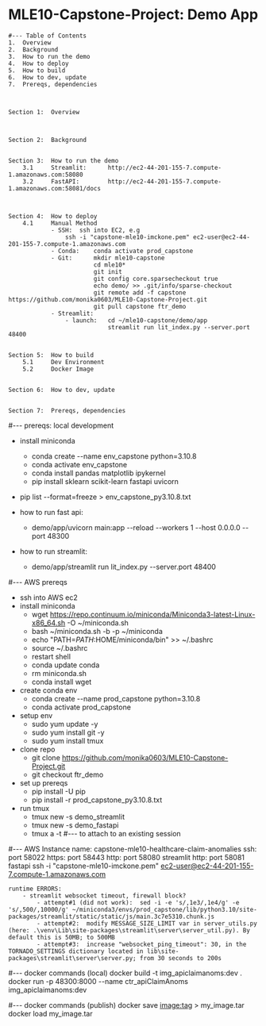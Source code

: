 # MLE10-Capstone-Project:  Demo App

    #--- Table of Contents
    1.  Overview
    2.  Background
    3.  How to run the demo
    4.  How to deploy
    5.  How to build
    6.  How to dev, update
    7.  Prereqs, dependencies



    Section 1:  Overview



    Section 2:  Background


    Section 3:  How to run the demo
        3.1     Streamlit:      http://ec2-44-201-155-7.compute-1.amazonaws.com:58080
        3.2     FastAPI:        http://ec2-44-201-155-7.compute-1.amazonaws.com:58081/docs



    Section 4:  How to deploy
        4.1     Manual Method
                - SSH:  ssh into EC2, e.g   
                    ssh -i "capstone-mle10-imckone.pem" ec2-user@ec2-44-201-155-7.compute-1.amazonaws.com
                - Conda:    conda activate prod_capstone
                - Git:      mkdir mle10-capstone
                            cd mle10*
                            git init
                            git config core.sparsecheckout true
                            echo demo/ >> .git/info/sparse-checkout
                            git remote add -f capstone https://github.com/monika0603/MLE10-Capstone-Project.git
                            git pull capstone ftr_demo
                - Streamlit:
                    - launch:   cd ~/mle10-capstone/demo/app
                                streamlit run lit_index.py --server.port 48400


    Section 5:  How to build
        5.1     Dev Environment
        5.2     Docker Image


    Section 6:  How to dev, update

    
    Section 7:  Prereqs, dependencies


#--- prereqs:  local development
- install miniconda
    - conda create --name env_capstone python=3.10.8
    - conda activate env_capstone
    - conda install pandas matplotlib ipykernel 
    - pip install sklearn scikit-learn fastapi uvicorn
- pip list --format=freeze > env_capstone_py3.10.8.txt

- how to run fast api:
    - demo/app/uvicorn main:app --reload --workers 1 --host 0.0.0.0 --port 48300

- how to run streamlit:
    - demo/app/streamlit run lit_index.py --server.port 48400

#--- AWS prereqs
- ssh into AWS ec2
- install miniconda
    - wget https://repo.continuum.io/miniconda/Miniconda3-latest-Linux-x86_64.sh -O ~/miniconda.sh
    - bash ~/miniconda.sh -b -p ~/miniconda
    - echo "PATH=$PATH:$HOME/miniconda/bin" >> ~/.bashrc
    - source ~/.bashrc
    - restart shell
    - conda update conda
    - rm miniconda.sh
    - conda install wget
- create conda env
    - conda create --name prod_capstone python=3.10.8
    - conda activate prod_capstone
- setup env
    - sudo yum update -y
    - sudo yum install git -y    
    - sudo yum install tmux
- clone repo
    - git clone https://github.com/monika0603/MLE10-Capstone-Project.git
    - git checkout ftr_demo
- set up prereqs
    - pip install -U pip
    - pip install -r prod_capstone_py3.10.8.txt
- run tmux  
    - tmux new -s demo_streamlit
    - tmux new -s demo_fastapi
    - tmux a -t <session>              #--- to attach to an existing session



#--- AWS Instance
name:   capstone-mle10-healthcare-claim-anomalies
ssh:    port 58022
https:  port 58443
http:   port 58080 streamlit
http:   port 58081 fastapi
ssh -i "capstone-mle10-imckone.pem" ec2-user@ec2-44-201-155-7.compute-1.amazonaws.com

    runtime ERRORS:
        - streamlit websocket timeout, firewall block?
            - attempt#1 (did not work):  sed -i -e 's/,1e3/,1e4/g' -e 's/,500/,10000/g' ~/miniconda3/envs/prod_capstone/lib/python3.10/site-packages/streamlit/static/static/js/main.3c7e5310.chunk.js
            - attempt#2:  modify MESSAGE_SIZE_LIMIT var in server_utils.py (here: .\venv\Lib\site-packages\streamlit\server\server_util.py). By default this is 50MB; to 500MB
            - attempt#3:  increase "websocket_ping_timeout": 30, in the TORNADO_SETTINGS dictionary located in lib\site-packages\streamlit\server\server.py; from 30 seconds to 200s


#--- docker commands (local)
docker build -t img_apiclaimanoms:dev .
docker run -p 48300:8000 --name ctr_apiClaimAnoms img_apiclaimanoms:dev


#--- docker commands (publish)
docker save <image:tag> > my_image.tar
docker load my_image.tar